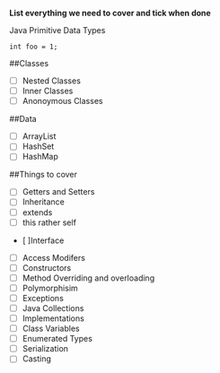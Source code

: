 
**List everything we need to cover and tick when done**

Java Primitive Data Types

```
int foo = 1;
```




##Classes
- [ ] Nested Classes
- [ ] Inner Classes
- [ ] Anonoymous Classes

##Data
- [ ] ArrayList
- [ ] HashSet
- [ ] HashMap

##Things to cover
- [ ] Getters and Setters
- [ ] Inheritance
- [ ] extends
- [ ] this rather self
- [ ]Interface
- [ ] Access Modifers
- [ ] Constructors
- [ ] Method Overriding and overloading
- [ ] Polymorphisim
- [ ] Exceptions
- [ ] Java Collections
- [ ] Implementations
- [ ] Class Variables
- [ ] Enumerated Types
- [ ] Serialization
- [ ] Casting
